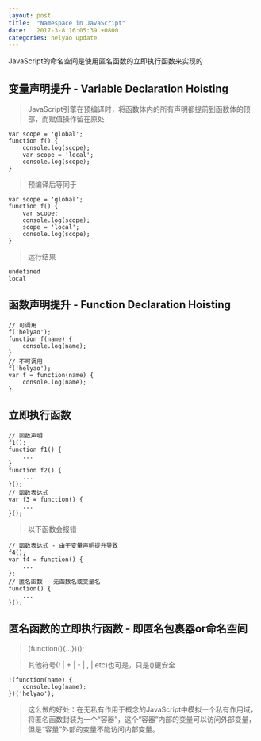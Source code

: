 ```yaml
---
layout: post
title:  "Namespace in JavaScript"
date:   2017-3-8 16:05:39 +0800
categories: helyao update
---
```


JavaScript的命名空间是使用匿名函数的立即执行函数来实现的

## 变量声明提升 - Variable Declaration Hoisting

> JavaScript引擎在预编译时，将函数体内的所有声明都提前到函数体的顶部，而赋值操作留在原处

	var scope = 'global';
	function f() {
		console.log(scope);
		var scope = 'local';
		console.log(scope);
	}

> 预编译后等同于

	var scope = 'global';
	function f() {
		var scope;
		console.log(scope);
		scope = 'local';
		console.log(scope);
	}

> 运行结果

	undefined
	local

## 函数声明提升 - Function Declaration Hoisting

	// 可调用
	f('helyao');
	function f(name) {
		console.log(name);
	}
	// 不可调用
	f('helyao');
	var f = function(name) {
		console.log(name);
	}

## 立即执行函数

	// 函数声明
	f1();
	function f1() {
		...
	}
	function f2() {
		...
	}();
	// 函数表达式
	var f3 = function() {
		...
	}();

> 以下函数会报错

	// 函数表达式 - 由于变量声明提升导致
	f4();
	var f4 = function() {
		...
	};
	// 匿名函数 - 无函数名或变量名
	function() {
		...
	}();

## 匿名函数的立即执行函数 - 即匿名包裹器or命名空间

> (function(){...})();

> 其他符号(! | + | - | , | etc)也可是，只是()更安全

	!(function(name) {
		console.log(name);
	})('helyao');

> 这么做的好处：在无私有作用于概念的JavaScript中模拟一个私有作用域，将匿名函数封装为一个“容器”，这个“容器”内部的变量可以访问外部变量，但是“容量”外部的变量不能访问内部变量。
